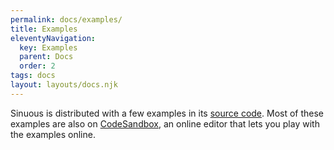 ```yaml
---
permalink: docs/examples/
title: Examples
eleventyNavigation:
  key: Examples
  parent: Docs
  order: 2
tags: docs
layout: layouts/docs.njk
---
```


Sinuous is distributed with a few examples in its [source code](https://github.com/luwes/sinuous-site/tree/master/content/examples). Most of these examples are also on [CodeSandbox](https://codesandbox.io/), an online editor that lets you play with the examples online.
